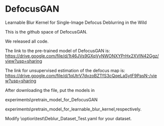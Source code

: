 # DefocusGAN
Learnable Blur Kernel for Single-Image Defocus Deblurring in the Wild

This is the github space of DefocusGAN.

We released all code.

The link to the pre-trained model of DefocusGAN is: https://drive.google.com/file/d/1t46JVs9GXqVyNWONXYPrHx2XVIN42Ggz/view?usp=sharing

The link for unsupervised estimation of the defocus map is: https://drive.google.com/file/d/1qUtrV7dvzoBZTfS3cQqeLaSytF9PasN-/view?usp=sharing

After downloading the file, put the models in 

experiments\pretrain_model_for_DefocusGAN

experiments\pretrain_model_for_learnable_blur_kernel,respectively.

Modify \option\test\Deblur_Dataset_Test.yaml for your dataset.
